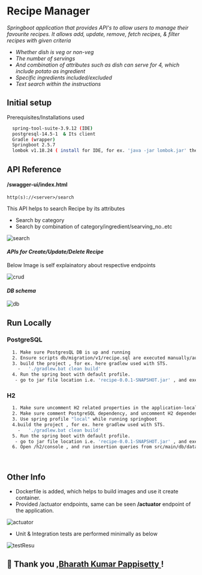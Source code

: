 # Recipe Manager

*Springboot application that provides API's to allow users to manage their favourite recipes. It allows add, update, remove, fetch recipes, & filter recipes with given criteria*
 - *Whether dish is veg or non-veg*
 - *The number of servings*
 - *And combination of attributes such as dish can serve for 4, which include potato as ingredient*
 - *Specific ingredients included/excluded*
 - *Text search within the instructions*



## Initial setup

Prerequisites/Installations used

```bash
  spring-tool-suite-3.9.12 (IDE)
  postgresql-14.5-1  & Its client
  Gradle (wrapper)
  Springboot 2.5.7
  lombok v1.18.24 ( install for IDE, for ex. 'java -jar lombok.jar' then select your IDE to install )
  ```
    
## API Reference
#### /swagger-ui/index.html

    http(s)://<server>/search


This API helps to search Recipe by its attributes

- Search by category
- Search by combination of category/ingredient/searving_no..etc

 ![search](https://user-images.githubusercontent.com/37103790/189521386-b59a9eb1-f014-40f2-8dc7-535c194b4208.png)

#### *APIs for Create/Update/Delete Recipe*
  Below Image is self explainatory about respective endpoints
  
![crud](https://user-images.githubusercontent.com/37103790/189521376-4d306dbb-51e4-4740-b6ca-3fa4136b36d3.png)

#### *DB schema*


![db](https://user-images.githubusercontent.com/37103790/189487126-6828c439-903d-4f2d-81da-9a4c81af2218.png)



## Run Locally
### PostgreSQL
```bash
  1. Make sure PostgresQL DB is up and running
  2. Ensure scripts db/migration/v1/recipe.sql are executed manually/automatically ( can implement automation by any opensource flywaydb or any alternativs
  3. build the project , for ex. here gradlew used with STS.
  	-	'./gradlew.bat clean build'
  4. Run the spring boot with default profile.
   - go to jar file location i.e. 'recipe-0.0.1-SNAPSHOT.jar' , and execute 'java -jar recipe-0.0.1-SNAPSHOT.jar' 
```
### H2
```bash
  1. Make sure uncomment H2 related properties in the application-local.properties
  2. Make sure comment PostgreSQL dependency, and uncomment H2 dependencis in the build.gradlew
  3. Use spring profile "local" while running springboot 
  4.build the project , for ex. here gradlew used with STS.
  	-	'./gradlew.bat clean build'
  5. Run the spring boot with default profile.
   - go to jar file location i.e. 'recipe-0.0.1-SNAPSHOT.jar' , and execute 'java -jar -Dspring.profiles.active=local recipe-0.0.1-SNAPSHOT.jar' 
  6. Open /h2/console , and run insertion queries from src/main/db/data.sql
  
  
  ```




## Other Info

- Dockerfile is added, which helps to build images and use it create container.
- Provided /actuator endpoints,  same can be seen **/actuator** endpoint of the application.


![actuator](https://user-images.githubusercontent.com/37103790/189521706-98c7ffd1-ac59-489e-84c7-0118765acc77.png)
- Unit & Integration tests are performed minimally as below


![testResu](https://user-images.githubusercontent.com/37103790/189521389-ecc22056-a9fc-4682-a3c7-517691667ab6.png)
## 🚀 Thank you ,[Bharath Kumar Pappisetty ](www.linkedin.com/in/bharathpappisetty) !
